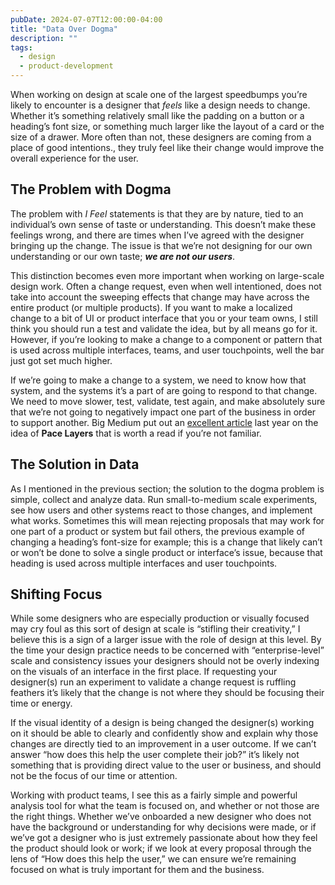 ```yaml
---
pubDate: 2024-07-07T12:00:00-04:00
title: "Data Over Dogma"
description: ""
tags:
  - design
  - product-development
---
```


When working on design at scale one of the largest speedbumps you’re likely to encounter is a designer that _feels_ like a design needs to change. Whether it’s something relatively small like the padding on a button or a heading’s font size, or something much larger like the layout of a card or the size of a drawer. More often than not, these designers are coming from a place of good intentions., they truly feel like their change would improve the overall experience for the user.

## The Problem with Dogma

The problem with _I Feel_ statements is that they are by nature, tied to an individual’s own sense of taste or understanding. This doesn’t make these feelings wrong, and there are times when I’ve agreed with the designer bringing up the change. The issue is that we’re not designing for our own understanding or our own taste; **_we are not our users_**.

This distinction becomes even more important when working on large-scale design work. Often a change request, even when well intentioned, does not take into account the sweeping effects that change may have across the entire product (or multiple products). If you want to make a localized change to a bit of UI or product interface that you or your team owns, I still think you should run a test and validate the idea, but by all means go for it. However, if you’re looking to make a change to a component or pattern that is used across multiple interfaces, teams, and user touchpoints, well the bar just got set much higher.

If we’re going to make a change to a system, we need to know how that system, and the systems it’s a part of are going to respond to that change. We need to move slower, test, validate, test again, and make absolutely sure that we’re not going to negatively impact one part of the business in order to support another. Big Medium put out an [excellent article](https://bigmedium.com/ideas/design-system-pace-layers-slow-fast.html) last year on the idea of **Pace Layers** that is worth a read if you’re not familiar.

## The Solution in Data

As I mentioned in the previous section; the solution to the dogma problem is simple, collect and analyze data. Run small-to-medium scale experiments, see how users and other systems react to those changes, and implement what works. Sometimes this will mean rejecting proposals that may work for one part of a product or system but fail others, the previous example of changing a heading’s font-size for example; this is a change that likely can’t or won’t be done to solve a single product or interface’s issue, because that heading is used across multiple interfaces and user touchpoints.

## Shifting Focus

While some designers who are especially production or visually focused may cry foul as this sort of design at scale is “stifling their creativity,” I believe this is a sign of a larger issue with the role of design at this level. By the time your design practice needs to be concerned with “enterprise-level” scale and consistency issues your designers should not be overly indexing on the visuals of an interface in the first place. If requesting your designer(s) run an experiment to validate a change request is ruffling feathers it’s likely that the change is not where they should be focusing their time or energy.

If the visual identity of a design is being changed the designer(s) working on it should be able to clearly and confidently show and explain why those changes are directly tied to an improvement in a user outcome. If we can’t answer “how does this help the user complete their job?” it’s likely not something that is providing direct value to the user or business, and should not be the focus of our time or attention.

Working with product teams, I see this as a fairly simple and powerful analysis tool for what the team is focused on, and whether or not those are the right things. Whether we’ve onboarded a new designer who does not have the background or understanding for why decisions were made, or if we’ve got a designer who is just extremely passionate about how they feel the product should look or work; if we look at every proposal through the lens of “How does this help the user,” we can ensure we’re remaining focused on what is truly important for them and the business.
